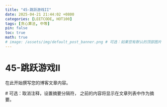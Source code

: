 ```yaml
---
title: "45-跳跃游戏II"
date: 2025-04-21 21:44:02 +0800
categories: [LEETCODE, HOT100]
tags: [贪心算法, 中等]
pin: false
toc: true
math: true
# image: /assets/img/default_post_banner.png # 可选：如果您有默认的顶部图片，取消注释并修改路径
---
```


# 45-跳跃游戏II

在此开始撰写您的博客文章内容。

<!--more--> # 可选：取消注释，设置摘要分隔符，<!--more--> 之前的内容将显示在文章列表中作为摘要。

